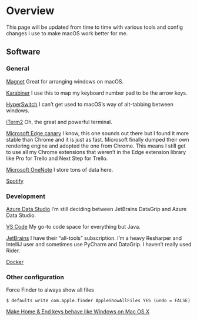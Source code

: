 # Overview

This page will be updated from time to time with various tools and config changes I use to make macOS work better for me.

## Software

### General

[Magnet](https://magnet.crowdcafe.com/)
Great for arranging windows on macOS.

[Karabiner](https://pqrs.org/osx/karabiner/)
I use this to map my keyboard number pad to be the arrow keys.

[HyperSwitch](https://bahoom.com/hyperswitch)
I can’t get used to macOS’s way of alt-tabbing between windows.

[iTerm2](https://iterm2.com/)
Oh, the great and powerful terminal.

[Microsoft Edge canary](https://www.microsoftedgeinsider.com/en-us/download)
I know, this one sounds out there but I found it more stable than Chrome and it is just as fast. Microsoft finally dumped their own rendering engine and adopted the one from Chrome. This means I still get to use all my Chrome extensions that weren’t in the Edge extension library like Pro for Trello and Next Step for Trello.

[Microsoft OneNote](http://www.onenote.com/download)
I store tons of data here.

[Spotify](https://www.spotify.com/us/download)

### Development

[Azure Data Studio](https://aka.ms/azuredatastudio)
I’m still deciding between JetBrains DataGrip and Azure Data Studio.

[VS Code](https://code.visualstudio.com/)
My go-to code space for everything but Java.

[JetBrains](https://www.jetbrains.com/)
I have their “all-tools” subscription. I’m a heavy Resharper and IntelliJ user and sometimes use PyCharm and DataGrip. I haven’t really used Rider.

[Docker](https://www.docker.com/)

### Other configuration

Force Finder to always show all files

`$ defaults write com.apple.finder AppleShowAllFiles YES (undo = FALSE)`

[Make Home & End keys behave like Windows on Mac OS X](https://damieng.com/blog/2015/04/24/make-home-end-keys-behave-like-windows-on-mac-os-x)

[comment]: # (TAGS: configuration, macos)
